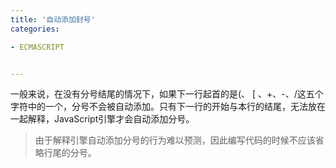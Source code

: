 ```yaml
---
title: '自动添加封号'
categories: 

- ECMASCRIPT


---
```

一般来说，在没有分号结尾的情况下，如果下一行起首的是(、 [ 、+、-、/这五个字符中的一个，分号不会被自动添加。只有下一行的开始与本行的结尾，无法放在一起解释，JavaScript引擎才会自动添加分号。


> 由于解释引擎自动添加分号的行为难以预测，因此编写代码的时候不应该省略行尾的分号。